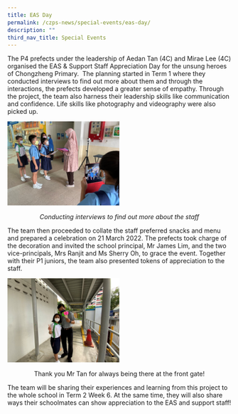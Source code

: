 ```yaml
---
title: EAS Day
permalink: /czps-news/special-events/eas-day/
description: ""
third_nav_title: Special Events
---
```

<p>The P4 prefects under the leadership of Aedan Tan (4C) and Mirae Lee (4C) organised the EAS &amp; Support Staff Appreciation Day for the unsung heroes of Chongzheng Primary.&nbsp; The planning started in Term 1 where they conducted interviews to find out more about them and through the interactions, the prefects developed a greater sense of empathy. Through the project, the team also harness their leadership skills like communication and confidence. Life skills like photography and videography were also picked up.</p>
<img style="width: 50%;" src="/images/eas1.jpeg">
<p style="text-align: center;"><em class=""><span class="">Conducting interviews to find out more about the staff</span></em></p>
<p>The team then proceeded to collate the staff preferred snacks and menu and prepared a celebration on 21 March 2022. The prefects took charge of the decoration and invited the school principal, Mr James Lim, and the two vice-principals, Mrs Ranjit and Ms Sherry Oh, to grace the event. Together with their P1 juniors, the team also presented tokens of appreciation to the staff.</p>
<img style="width: 50%;" src="/images/eas2.jpeg">
<p style="text-align: center;">Thank you Mr Tan for always being there at the front gate!</p>
<p>The team will be sharing their experiences and learning from this project to the whole school in Term 2 Week 6. At the same time, they will also share ways their schoolmates can show appreciation to the EAS and support staff!</p>